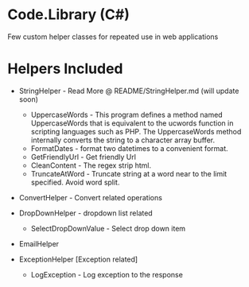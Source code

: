 # Code.Library (C#)
Few custom helper classes for repeated use in web applications

# Helpers Included
* StringHelper - Read More @ README/StringHelper.md (will update soon)
  * UppercaseWords - This program defines a method named UppercaseWords that is equivalent to the ucwords function in scripting languages such as PHP. The UppercaseWords method internally converts the string to a character array buffer.
  * FormatDates - format two datetimes to a convenient format.
  * GetFriendlyUrl - Get friendly Url
  * CleanContent - The regex strip html.
  * TruncateAtWord - Truncate string at a word near to the limit specified. Avoid word split.

* ConvertHelper - Convert related operations

* DropDownHelper - dropdown list related
  * SelectDropDownValue - Select drop down item

* EmailHelper

* ExceptionHelper [Exception related]
  * LogException - Log exception to the response

